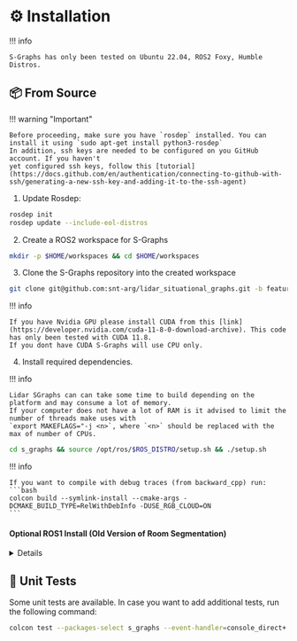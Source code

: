 # ⚙️ Installation

!!! info

    S-Graphs has only been tested on Ubuntu 22.04, ROS2 Foxy, Humble Distros.

## 📦 From Source

!!! warning "Important"

    Before proceeding, make sure you have `rosdep` installed. You can install it using `sudo apt-get install python3-rosdep`
    In addition, ssh keys are needed to be configured on you GitHub account. If you haven't
    yet configured ssh keys, follow this [tutorial](https://docs.github.com/en/authentication/connecting-to-github-with-ssh/generating-a-new-ssh-key-and-adding-it-to-the-ssh-agent)

1. Update Rosdep:

```bash
rosdep init
rosdep update --include-eol-distros
```

2. Create a ROS2 workspace for S-Graphs

```bash
mkdir -p $HOME/workspaces && cd $HOME/workspaces
```

3. Clone the S-Graphs repository into the created workspace

```bash
git clone git@github.com:snt-arg/lidar_situational_graphs.git -b feature/multi_floor s_graphs
```

!!! info

    If you have Nvidia GPU please install CUDA from this [link](https://developer.nvidia.com/cuda-11-8-0-download-archive). This code has only been tested with CUDA 11.8.
    If you dont have CUDA S-Graphs will use CPU only.

4. Install required dependencies.

!!! info

    Lidar SGraphs can can take some time to build depending on the platform and may consume a lot of memory.
    If your computer does not have a lot of RAM is it advised to limit the number of threads make uses with
    `export MAKEFLAGS="-j <n>`, where `<n>` should be replaced with the max of number of CPUs.

```bash
cd s_graphs && source /opt/ros/$ROS_DISTRO/setup.sh && ./setup.sh
```

!!! info

    If you want to compile with debug traces (from backward_cpp) run:
    ```bash
    colcon build --symlink-install --cmake-args -DCMAKE_BUILD_TYPE=RelWithDebInfo -DUSE_RGB_CLOUD=ON
    ```

#### Optional ROS1 Install (Old Version of Room Segmentation) <a id="installation-for-ros1"></a>

<details>

> [!NOTE]
> This is an optional older version of room segmentation algorithm which requires ROS1 noetic. There is no hard dependecy on this package so you can easily ignore this step.

##### Download ROS Bridge <a id="download-ros-bridge"></a>

```bash
source /opt/ros/foxy/setup.bash && sudo apt install ros-foxy-ros1-bridge
```

##### Installation on ROS1

!!! warning

    Before following the instructions from below, ensure that you are in a fresh
    terminal, **without ROS2 sourced**.

1. Create a ROS1 workspace for S-Graphs

```bash
mkdir -p $HOME/workspaces/s_graphs_ros1_ws/src && cd $HOME/workspaces/s_graphs_ros1_ws/src && source /opt/ros/noetic/setup.bash
```

2. Clone the S-Graphs repository into the created workspace

```bash
git clone git@github.com:snt-arg/lidar_situational_graphs.git -b feature/multi_floor s_graphs
```

3. Install required dependencies using `vcstool`

```bash
cd s_graphs && vcs import --recursive ../ < .rosinstall_ros1
```

4. Install required ROS packages

```bash
cd ../../ && rosdep install --from-paths src --ignore-src -y -r
```

5. Install `pcl_ros`

```sh
sudo apt install ros-noetic-pcl-ros
```

6. Build workspace

!!! warning

    Make sure s_graphs_ros1_ws is built in Release otherwise the room extraction won't work properly.

```bash
catkin config --cmake-args -DCMAKE_BUILD_TYPE=Release && catkin build
```

</details>

## 🧪 Unit Tests <a id="unit-tests"></a>

Some unit tests are available. In case you want to add additional tests, run the following command:

```bash
colcon test --packages-select s_graphs --event-handler=console_direct+
```
